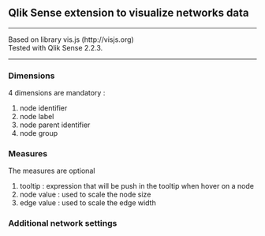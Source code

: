 <h2>Qlik Sense extension to visualize networks data</h2>
<hr>
Based on library vis.js (http://visjs.org)
<br>Tested with Qlik Sense 2.2.3.
<hr>
<h3>Dimensions</h3>
4 dimensions are mandatory :
<ol>
  <li>node identifier</li>
  <li>node label</li>
  <li>node parent identifier</li>
  <li>node group</li> 
</ol>

<h3>Measures</h3>
The measures are optional 
<ol>
  <li>tooltip : expression that will be push in the tooltip when hover on a node</li>
  <li>node value : used to scale the node size</li>
  <li>edge value : used to scale the edge width</li>
</ol>

<h3>Additional network settings</h3>
